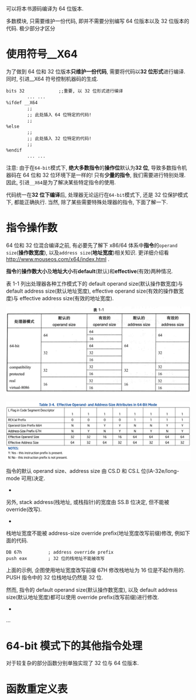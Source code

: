 
可以将本书源码编译为 64 位版本.

多数模块, 只需要维护一份代码, 即并不需要分别编写 64 位版本以及 32 位版本的代码. 极少部分才区分

# 使用符号__X64

为了做到 64 位和 32 位版本**只维护一份代码**, 需要将代码以**32 位形式**进行编译. 同时, 引进__X64 符号控制机器码的生成.

```assembly
bits 32             ;;重要, 以 32 位形式进行编译
        ... ...
%ifdef __X64
        ;;
        ;; 此处插入 64 位特定的代码!
        ;;
%else
        ;;
        ;; 此处插入 32 位特定的代码!
        ;;
%endif
        ... ...
```

注意: 由于在`64-bit`模式下, **绝大多数指令**的**操作位**默认为**32 位**, 导致多数指令机器码在 64 位和 32 位环境下是一样的! 只有**少量的指令**, 我们需要进行特别处理. 因此, 引进`__X64`是为了解决某些特定指令的使用.

代码统一在**32 位下编译**后, 处理器无论运行在`64-bit`模式下, 还是 32 位保护模式下, 都能正确执行. 当然, 除了某些需要特殊处理器的指令, 下面了解一下.

# 指令操作数

64 位和 32 位混合编译之前, 有必要先了解下 x86/64 体系中**指令**的`operand size`(**操作数宽度**), 以及`address size`(**地址宽度**)相关知识. 更详细介绍看 http://www.mouseos.com/x64/index.html .

**指令**的**操作数大小**及**地址大小**有**default**(默认)和**effective**(有效)两种情况.

表 1\-1 列出处理器各种工作模式下的 default operand size(默认操作数宽度)与 default address size(默认地址宽度), effective operand size(有效的操作数宽度)与 effective address size(有效的地址宽度).

![2020-01-24-22-29-47.png](./images/2020-01-24-22-29-47.png)

![2020-01-24-22-33-24.png](./images/2020-01-24-22-33-24.png)

指令的默认 operand size、address size 由 CS.D 和 CS.L 位(IA\-32e/long\-mode 可用)决定.

-

另外, stack address(栈地址, 或栈指针)的宽度由 SS.B 位决定, 但不能被 override(改写).

-

栈地址宽度不能被 address\-size override prefix(地址宽度改写前缀)修改, 例如下面的代码.

```assembly
DB 67h          ; address override prefix
push eax        ; 32 位的栈地址不能被改写
```

上面的示例, 企图使用地址宽度改写前缀 67H 修改栈地址为 16 位是不起作用的. PUSH 指令中的 32 位栈地址仍然是 32 位.

然而, 指令的 default operand size(默认操作数宽度), 以及 default address size(默认地址宽度)都可以使用 override prefix(改写前缀)进行修改.

-
...

# 64-bit 模式下的其他指令处理

对于较复杂的部分函数分别单独实现了 32 位与 64 位版本.


# 函数重定义表